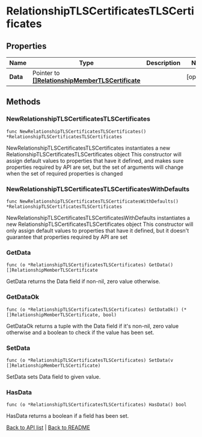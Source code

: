 # RelationshipTLSCertificatesTLSCertificates

## Properties

Name | Type | Description | Notes
------------ | ------------- | ------------- | -------------
**Data** | Pointer to [**[]RelationshipMemberTLSCertificate**](RelationshipMemberTLSCertificate.md) |  | [optional] 

## Methods

### NewRelationshipTLSCertificatesTLSCertificates

`func NewRelationshipTLSCertificatesTLSCertificates() *RelationshipTLSCertificatesTLSCertificates`

NewRelationshipTLSCertificatesTLSCertificates instantiates a new RelationshipTLSCertificatesTLSCertificates object
This constructor will assign default values to properties that have it defined,
and makes sure properties required by API are set, but the set of arguments
will change when the set of required properties is changed

### NewRelationshipTLSCertificatesTLSCertificatesWithDefaults

`func NewRelationshipTLSCertificatesTLSCertificatesWithDefaults() *RelationshipTLSCertificatesTLSCertificates`

NewRelationshipTLSCertificatesTLSCertificatesWithDefaults instantiates a new RelationshipTLSCertificatesTLSCertificates object
This constructor will only assign default values to properties that have it defined,
but it doesn't guarantee that properties required by API are set

### GetData

`func (o *RelationshipTLSCertificatesTLSCertificates) GetData() []RelationshipMemberTLSCertificate`

GetData returns the Data field if non-nil, zero value otherwise.

### GetDataOk

`func (o *RelationshipTLSCertificatesTLSCertificates) GetDataOk() (*[]RelationshipMemberTLSCertificate, bool)`

GetDataOk returns a tuple with the Data field if it's non-nil, zero value otherwise
and a boolean to check if the value has been set.

### SetData

`func (o *RelationshipTLSCertificatesTLSCertificates) SetData(v []RelationshipMemberTLSCertificate)`

SetData sets Data field to given value.

### HasData

`func (o *RelationshipTLSCertificatesTLSCertificates) HasData() bool`

HasData returns a boolean if a field has been set.


[Back to API list](../README.md#documentation-for-api-endpoints) | [Back to README](../README.md)

